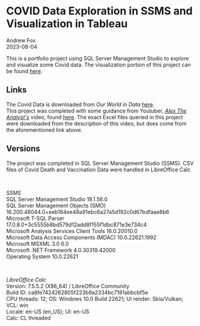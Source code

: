 # COVID Data Exploration in SSMS and Visualization in Tableau

Andrew Fox
<br>2023-08-04

This is a portfolio project using SQL Server Management Studio to explore and visualize some Covid data. The visualization portion of this project can be found [here](https://public.tableau.com/app/profile/andrew.fox3475/viz/CovidDataVisualizationDashboard_16911892016570/Dashboard1?publish=yes).

## Links
The Covid Data is downloaded from *Our World in Data* [here](https://www.youtube.com/redirect?event=video_description&redir_token=QUFFLUhqa0tmTFU0MmVoQVdLTzdzZ3V0RUdXeTI1SkEwZ3xBQ3Jtc0tta2IxRU1LbEotRVhKRURLaXphSVZkdWFWRjFBT2d1bXRVc3RPS0ZQSFJmbUtpTTI4TERZdHo0ZTlSV1V2bU9xTzl4MWZmamR6cThINm5yQjR5bnNNT2NFYnB0NldtY2lXekV4ZzJveEg2aURoTUM3QQ&q=https%3A%2F%2Fourworldindata.org%2Fcovid-deaths&v=qfyynHBFOsM).
<br>
This project was completed with some guidance from Youtuber, [*Alex The Analyst's*](https://www.youtube.com/@AlexTheAnalyst) video, found [here](https://www.youtube.com/watch?v=qfyynHBFOsM). The exact Excel files queried in this project were downloaded from the description of this video, but does come from the aforementioned link above. 


## Versions
The project was completed in SQL Server Management Studio (SSMS). CSV files of Covid Death and Vaccination Data were handled in LibreOffice Calc

<br>

*SSMS*
<br>SQL Server Management Studio						    19.1.56.0
<br>SQL Server Management Objects (SMO)					16.200.48044.0+eeb184ee48a91ebc6a27a5d192c0d67bdfaae8b6
<br>Microsoft T-SQL Parser						          17.0.8.0+3c5555b8bd579d12add8f155f1dbc871e3e734c4
<br>Microsoft Analysis Services Client Tools		16.0.20010.0
<br>Microsoft Data Access Components (MDAC)			10.0.22621.1992
<br>Microsoft MSXML						                  3.0 6.0 
<br>Microsoft .NET Framework						        4.0.30319.42000
<br>Operating System						                10.0.22621

<br>

*LibreOffice Calc*
<br>Version: 7.5.5.2 (X86_64) / LibreOffice Community
<br>Build ID: ca8fe7424262805f223b9a2334bc7181abbcbf5e
<br>CPU threads: 12; OS: Windows 10.0 Build 22621; UI render: Skia/Vulkan; VCL: win
<br>Locale: en-US (en_US); UI: en-US
<br>Calc: CL threaded
